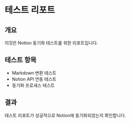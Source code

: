 # 테스트 리포트

## 개요
이것은 Notion 동기화 테스트를 위한 리포트입니다.

## 테스트 항목
- Markdown 변환 테스트
- Notion API 연동 테스트
- 동기화 프로세스 테스트

## 결과
테스트 리포트가 성공적으로 Notion에 동기화되었는지 확인합니다.
